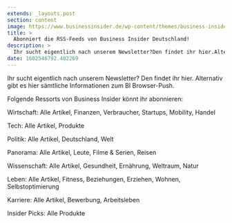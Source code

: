 ```yaml
--- 
extends: _layouts.post 
section: content 
image: https://www.businessinsider.de/wp-content/themes/business-insider-de/dist/images/de/favicons/apple-touch-icon-57x57.png 
title: > 
  Abonniert die RSS-Feeds von Business Insider Deutschland! 
description: > 
  Ihr sucht eigentlich nach unserem Newsletter?Den findet ihr hier.Alternativ gibt es hier sämtliche Informationen zum BI Browser-Push.Folgende Ressorts von Business Insider könnt ihr abonnieren:Wirtschaft: Alle Artikel, Finanzen, Verbraucher, Startups, Mobility, HandelTech: Alle Artikel, ProduktePolitik: Alle Artikel, Deutschland, WeltPanorama: Alle Artikel, Leute, Filme & Serien, ReisenWissenschaft: Alle Artikel, Gesundheit, Ernährung, Weltraum, NaturLeben: Alle Artikel, Fitness, Beziehungen, Erziehen, Wohnen, SelbstoptimierungKarriere: Alle Artikel, Bewerbung, ArbeitslebenInsider Picks: Alle Produkte 
date: 1602546792.402269 
--- 
```

Ihr sucht eigentlich nach unserem Newsletter? Den findet ihr hier. Alternativ gibt es hier sämtliche Informationen zum BI Browser-Push.

Folgende Ressorts von Business Insider könnt ihr abonnieren:

Wirtschaft: Alle Artikel, Finanzen, Verbraucher, Startups, Mobility, Handel

Tech: Alle Artikel, Produkte

Politik: Alle Artikel, Deutschland, Welt

Panorama: Alle Artikel, Leute, Filme & Serien, Reisen

Wissenschaft: Alle Artikel, Gesundheit, Ernährung, Weltraum, Natur

Leben: Alle Artikel, Fitness, Beziehungen, Erziehen, Wohnen, Selbstoptimierung

Karriere: Alle Artikel, Bewerbung, Arbeitsleben

Insider Picks: Alle Produkte